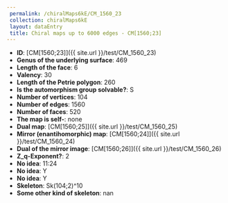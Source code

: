 ```yaml
--- 
 permalink: /chiralMaps6kE/CM_1560_23 
 collection: chiralMaps6kE
 layout: dataEntry
 title: Chiral maps up to 6000 edges - CM[1560;23]
---
```


- **ID**: [CM[1560;23]]({{ site.url }}/test/CM_1560_23)
- **Genus of the underlying surface**: 469
- **Length of the face**: 6
- **Valency**: 30
- **Length of the Petrie polygon**: 260
- **Is the automorphism group solvable?**: S
- **Number of vertices**: 104
- **Number of edges**: 1560
- **Number of faces**: 520
- **The map is self-**: none
- **Dual map**: [CM[1560;25]]({{ site.url }}/test/CM_1560_25)
- **Mirror (enantihomorphic) map**: [CM[1560;24]]({{ site.url }}/test/CM_1560_24)
- **Dual of the mirror image**: [CM[1560;26]]({{ site.url }}/test/CM_1560_26)
- **Z_q-Exponent?**: 2
- **No idea**:  11:24
- **No idea**: Y
- **No idea**: Y
- **Skeleton**: Sk(104;2)^10
- **Some other kind of skeleton**: nan
